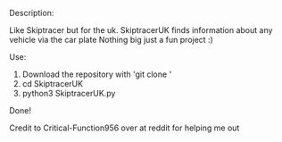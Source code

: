 Description:

Like Skiptracer but for the uk.
SkiptracerUK finds information about any vehicle via the car plate
Nothing big just a fun project :)

Use:

1. Download the repository with 'git clone '
2. cd SkiptracerUK
3. python3 SkiptracerUK.py

Done!

Credit to Critical-Function956 over at reddit for helping me out

